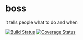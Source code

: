 # boss
it tells people what to do and when

[![Build Status](https://travis-ci.org/yoshrote/boss.svg?branch=master)](https://travis-ci.org/yoshrote/boss) [![Coverage Status](https://coveralls.io/repos/github/yoshrote/boss/badge.svg?branch=master)](https://coveralls.io/github/yoshrote/boss?branch=master)
